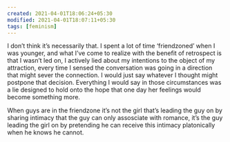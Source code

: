 ```yaml
---
created: 2021-04-01T18:06:24+05:30
modified: 2021-04-01T18:07:11+05:30
tags: [feminism]
---
```


 I don’t think it’s necessarily that. I spent a lot of time ‘friendzoned’ when I was younger, and what I’ve come to realize with the benefit of retrospect is that I wasn’t led on, I actively lied about my intentions to the object of my attraction, every time I sensed the conversation was going in a direction that might sever the connection. I would just say whatever I thought might postpone that decision. Everything I would say in those circumstances was a lie designed to hold onto the hope that one day her feelings would become something more. 

When guys are in the friendzone it’s not the girl that’s leading the guy on by sharing intimacy that the guy can only assosciate with romance, it’s the guy leading the girl on by pretending he can receive this intimacy platonically when he knows he cannot. 
